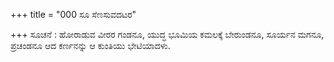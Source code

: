+++
title = "000 ಸೂ ಸೆಣಸುವದಟರ"

+++
ಸೂಚನೆ : ಹೋರಾಡುವ ವೀರರ ಗಂಡನೂ, ಯುದ್ಧ ಭೂಮಿಯ ಕಮಲಕ್ಕೆ ಬೇರುಂಡನೂ, ಸೂರ್ಯನ ಮಗನೂ, ಪ್ರಚಂಡನೂ  ಆದ ಕರ್ಣನನ್ನು ಆ ಕುಂತಿಯು ಭೇಟಿಯಾದಳು.